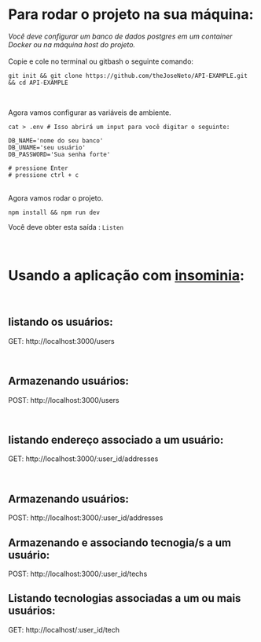 # Para rodar o projeto na sua máquina:
*Você deve configurar um banco de dados postgres em um container Docker ou na máquina host do projeto.*
<br/><br/>
Copie e cole no terminal ou gitbash o seguinte comando: 
<br/>
```
git init && git clone https://github.com/theJoseNeto/API-EXAMPLE.git && cd API-EXAMPLE 
```
<br/>

Agora vamos configurar as variáveis de ambiente. 

```
cat > .env # Isso abrirá um input para você digitar o seguinte: 
```

```
DB_NAME='nome do seu banco'
DB_UNAME='seu usuário' 
DB_PASSWORD='Sua senha forte'

# pressione Enter
# pressione ctrl + c
```
<br> 
Agora vamos rodar o projeto.

```
npm install && npm run dev 
```
Você deve obter esta saída : ```Listen```
<br/><br/><br/>

# Usando a aplicação com [insominia](https://insomnia.rest/download):

<br/>

## listando os usuários: 

GET: http://localhost:3000/users

<br/>

## Armazenando usuários:

POST: http://localhost:3000/users


<br/>

## listando endereço associado a um usuário: 

GET: http://localhost:3000/:user_id/addresses

<br/>

## Armazenando usuários:

POST: http://localhost:3000/:user_id/addresses

## Armazenando e associando tecnogia/s a um usuário: 

POST: http://localhost:3000/:user_id/techs

## Listando tecnologias associadas a um ou mais usuários: 

GET: http://localhost/:user_id/tech 









